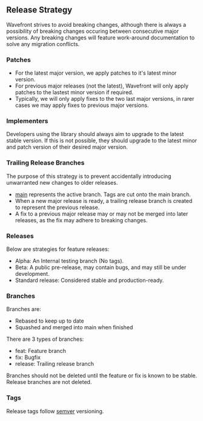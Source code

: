 ## Release Strategy
Wavefront strives to avoid breaking changes, although there is always a possibility of breaking changes occuring between consecutive major versions. Any breaking changes will feature 
work-around documentation to solve any migration conflicts.

### Patches
- For the latest major version, we apply patches to it's latest minor version.
- For previous major releases (not the latest), Wavefront will only apply patches to the lastest minor version if required.
- Typically, we will only apply fixes to the two last major versions, in rarer cases we may apply fixes to previous major versions.

### Implementers
Developers using the library should always aim to upgrade to the latest stable version. If this is not possible, they should 
upgrade to the latest minor and patch version of their desired major version.

### Trailing Release Branches
The purpose of this strategy is to prevent accidentally introducing unwarranted new changes to older releases.
- [main](https://github.com/julienetie/wavefront/tree/main) represents the active branch. Tags are cut onto the main branch. 
- When a new major release is ready, a trailing release branch is created to represent the previous release.
- A fix to a previous major release may or may not be merged into later releases, as the fix may adhere to breaking changes.

### Releases
Below are strategies for feature releases:
- Alpha: An Internal testing branch (No tags).
- Beta: A public pre-release, may contain bugs, and may still be under development.
- Standard release: Considered stable and production-ready.

### Branches
Branches are: 

- Rebased to keep up to date
- Squashed and merged into main when finished

There are 3 types of branches:
- feat: Feature branch
- fix: Bugfix
- release: Trailing release branch

Branches should not be deleted until the feature or fix is known to be stable.
Release branches are not deleted.

### Tags
Release tags follow [semver](https://semver.org/) versioning.
